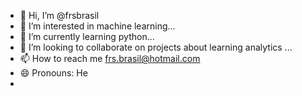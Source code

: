 - 👋 Hi, I’m @frsbrasil
- 👀 I’m interested in machine  learning...
- 🌱 I’m currently learning python...
- 💞️ I’m looking to collaborate on projects about learning analytics ...
- 📫 How to reach me frs.brasil@hotmail.com
- 😄 Pronouns: He
- 

<!---
frsbrasil/frsbrasil is a ✨ special ✨ repository because its `README.md` (this file) appears on your GitHub profile.
You can click the Preview link to take a look at your changes.
--->
